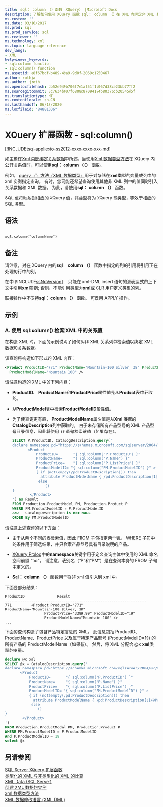 ```yaml
---
title: sql： column （）函数（XQuery） |Microsoft Docs
description: 了解如何使用 XQuery 函数 sql： column （）在 XML 内绑定非 XML 关系数据并将关系数据和 XML 数据组合在一起。
ms.custom: ''
ms.date: 03/16/2017
ms.prod: sql
ms.prod_service: sql
ms.reviewer: ''
ms.technology: xml
ms.topic: language-reference
dev_langs:
- XML
helpviewer_keywords:
- sql:column function
- sql:column() function
ms.assetid: e8f67bdf-b489-49a9-9d0f-2069c1750467
author: rothja
ms.author: jroth
ms.openlocfilehash: cb52e949b706f7e1af51f1c067d38ce23bb777f2
ms.sourcegitcommit: 5c7634b007f6808c87094174b80376cb20545d5f
ms.translationtype: MT
ms.contentlocale: zh-CN
ms.lasthandoff: 06/17/2020
ms.locfileid: "84881506"
---
```

# <a name="xquery-extension-functions---sqlcolumn"></a>XQuery 扩展函数 - sql:column()
[!INCLUDE[tsql-appliesto-ss2012-xxxx-xxxx-xxx-md](../includes/tsql-appliesto-ss2012-xxxx-xxxx-xxx-md.md)]

  如主题在[Xml 内部绑定关系数据](../t-sql/xml/binding-relational-data-inside-xml-data.md)中所述，当使用[Xml 数据类型方法](../t-sql/xml/xml-data-type-methods.md)在 XQuery 内公开关系值时，可以使用**sql： column （（）** 函数。  
  
 例如， [query （）方法（XML 数据类型）](../t-sql/xml/query-method-xml-data-type.md)用于对存储在**xml**类型的变量或列中的 xml 实例指定查询。 有时，您可能还希望查询使用其他非 XML 列中的值同时引入关系数据和 XML 数据。 为此，请使用**sql： column （）** 函数。  
  
 SQL 值将映射到相应的 XQuery 值，其类型将为 XQuery 基类型，等效于相应的 SQL 类型。  
  
## <a name="syntax"></a>语法  
  
```  
  
sql:column("columnName")  
```  
  
## <a name="remarks"></a>备注  
 请注意，对在 XQuery 内的**sql： column （）** 函数中指定的列的引用将引用正在处理的行中的列。  
  
 在中 [!INCLUDE[ssNoVersion](../includes/ssnoversion-md.md)] ，只能在 xml-DML insert 语句的源表达式的上下文中引用**xml**实例; 否则，不能引用类型为**xml**或 CLR 用户定义类型的列。  
  
 联接操作中不支持**sql： column （）** 函数。 可改用 APPLY 操作。  
  
## <a name="examples"></a>示例  
  
### <a name="a-using-sqlcolumn-to-retrieve-the-relational-value-inside-xml"></a>A. 使用 sql:column() 检索 XML 中的关系值  
 在构造 XML 时，下面的示例说明了如何从非 XML 关系列中检索值以绑定 XML 数据和关系数据。  
  
 该查询将构造如下形式的 XML 内容：  
  
```xml
<Product ProductID="771" ProductName="Mountain-100 Silver, 38" ProductPrice="3399.99" ProductModelID="19"   
  ProductModelName="Mountain 100" />  
```  
  
 请注意构造的 XML 中的下列内容：  
  
-   **ProductID**、 **ProductName**和**ProductPrice**属性值是从**Product**表中获取的。  
  
-   从**ProductModel**表中检索**ProductModelID**属性值。  
  
-   为了使查询更有趣， **ProductModelName**属性值是从**Xml 类型**的**CatalogDescription**列中获取的。 由于未存储所有产品型号的 XML 产品型号目录信息，因此将使用 `if` 语句检索该值（如果存在）。  
  
    ```sql
    SELECT P.ProductID, CatalogDescription.query('  
    declare namespace pd="https://schemas.microsoft.com/sqlserver/2004/07/adventure-works/ProductModelDescription";  
           <Product   
               ProductID=       "{ sql:column("P.ProductID") }"  
               ProductName=     "{ sql:column("P.Name") }"  
               ProductPrice=    "{ sql:column("P.ListPrice") }"  
               ProductModelID= "{ sql:column("PM.ProductModelID") }" >  
               { if (not(empty(/pd:ProductDescription))) then  
                 attribute ProductModelName { /pd:ProductDescription[1]/@ProductModelName }  
                else   
                   ()  
    }  
            </Product>  
    ') as Result  
    FROM Production.ProductModel PM, Production.Product P  
    WHERE PM.ProductModelID = P.ProductModelID  
    AND   CatalogDescription is not NULL  
    ORDER By PM.ProductModelID  
    ```  
  
 请注意上述查询的以下方面：  
  
-   由于从两个不同的表检索值，因此 FROM 子句指定两个表。 WHERE 子句中的条件用于筛选结果，并只检索产品型号具有目录说明的产品。  
  
-   [XQuery Prolog](../xquery/modules-and-prologs-xquery-prolog.md)中的**namespace**关键字用于定义查询主体中使用的 XML 命名空间前缀 "pd"。 请注意，表别名（“P”和“PM”）是在查询本身的 FROM 子句中定义的。  
  
-   **Sql： column （）** 函数用于将非 xml 值引入到 xml 中。  
  
 下面是部分结果：  
  
```  
ProductID               Result  
-----------------------------------------------------------------  
771         <Product ProductID="771"                   ProductName="Mountain-100 Silver, 38"   
                  ProductPrice="3399.99" ProductModelID="19"   
                  ProductModelName="Mountain 100" />  
...  
```  
  
 下面的查询构造了包含产品特定信息的 XML。 此信息包括 ProductID、ProductName、ProductPrice 以及属于特定产品型号 (ProductModelID=19) 的所有产品的 ProductModelName（如果有）。 然后，将 XML 分配给 @x **xml**类型的变量。  
  
```sql
declare @x xml  
SELECT @x = CatalogDescription.query('  
declare namespace pd="https://schemas.microsoft.com/sqlserver/2004/07/adventure-works/ProductModelDescription";  
       <Product   
           ProductID=       "{ sql:column("P.ProductID") }"  
           ProductName=     "{ sql:column("P.Name") }"  
           ProductPrice=    "{ sql:column("P.ListPrice") }"  
           ProductModelID= "{ sql:column("PM.ProductModelID") }" >  
           { if (not(empty(/pd:ProductDescription))) then  
             attribute ProductModelName { /pd:ProductDescription[1]/@ProductModelName }  
            else   
               ()  
}  
        </Product>  
')   
FROM Production.ProductModel PM, Production.Product P  
WHERE PM.ProductModelID = P.ProductModelID  
And P.ProductModelID = 19  
select @x  
```  
  
## <a name="see-also"></a>另请参阅  
 [SQL Server XQuery 扩展函数](https://msdn.microsoft.com/library/4bc5d499-5fec-4c3f-b11e-5ab5ef9d8f97)   
 [类型化的 XML 与非类型化的 XML 的比较](../relational-databases/xml/compare-typed-xml-to-untyped-xml.md)   
 [XML Data &#40;SQL Server&#41;](../relational-databases/xml/xml-data-sql-server.md)   
 [创建 XML 数据的实例](../relational-databases/xml/create-instances-of-xml-data.md)   
 [xml 数据类型方法](../t-sql/xml/xml-data-type-methods.md)   
 [XML 数据修改语言 (XML DML)](../t-sql/xml/xml-data-modification-language-xml-dml.md)  
  
  
